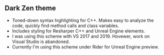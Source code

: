 ## Dark Zen theme
* Toned-down syntax highlighting for C++. Makes easy to analyze the code, quickly find method calls and class variables.
* Includes styling for Resharper C++ and Unreal Engine elements.
* I was using this scheme with VS 2017 and 2019. Hovewer, work on Visual Studio is abandoned.
* Currently I'm using this scheme under Rider for Unreal Engine preview.
